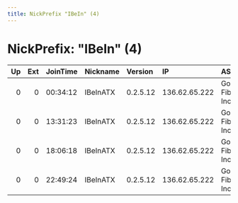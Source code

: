 ```yaml
---
title: NickPrefix "IBeIn" (4)
---
```


# NickPrefix: "IBeIn" (4)

|   Up |   Ext | JoinTime   | Nickname   | Version   | IP            | AS                | CC   |   ORp |   Dirp | OS    | Contact                                |   eFamMembers |
|-----:|------:|:-----------|:-----------|:----------|:--------------|:------------------|:-----|------:|-------:|:------|:---------------------------------------|--------------:|
|    0 |     0 | 00:34:12   | IBeInATX   | 0.2.5.12  | 136.62.65.222 | Google Fiber Inc. | us   |  9001 |   9030 | Linux | MeMyselfandI &lt;mark.wilt AT markwilt |             1 |
|    0 |     0 | 13:31:23   | IBeInATX   | 0.2.5.12  | 136.62.65.222 | Google Fiber Inc. | us   |  9001 |   9030 | Linux | MeMyselfandI &lt;mark.wilt AT markwilt |             1 |
|    0 |     0 | 18:06:18   | IBeInATX   | 0.2.5.12  | 136.62.65.222 | Google Fiber Inc. | us   |  9001 |   9030 | Linux | MeMyselfandI &lt;mark.wilt AT markwilt |             1 |
|    0 |     0 | 22:49:24   | IBeInATX   | 0.2.5.12  | 136.62.65.222 | Google Fiber Inc. | us   |  9001 |   9030 | Linux | MeMyselfandI &lt;mark.wilt AT markwilt |             1 |
